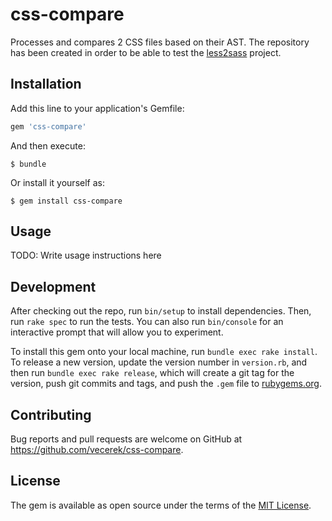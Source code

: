 # css-compare

Processes and compares 2 CSS files based on their AST. The repository has been created in order to  be able to test the [less2sass](https://github.com/vecerek/less2sass) project.

## Installation

Add this line to your application's Gemfile:

```ruby
gem 'css-compare'
```

And then execute:

    $ bundle

Or install it yourself as:

    $ gem install css-compare

## Usage

TODO: Write usage instructions here

## Development

After checking out the repo, run `bin/setup` to install dependencies. Then, run `rake spec` to run the tests. You can also run `bin/console` for an interactive prompt that will allow you to experiment.

To install this gem onto your local machine, run `bundle exec rake install`. To release a new version, update the version number in `version.rb`, and then run `bundle exec rake release`, which will create a git tag for the version, push git commits and tags, and push the `.gem` file to [rubygems.org](https://rubygems.org).

## Contributing

Bug reports and pull requests are welcome on GitHub at https://github.com/vecerek/css-compare.


## License

The gem is available as open source under the terms of the [MIT License](http://opensource.org/licenses/MIT).

